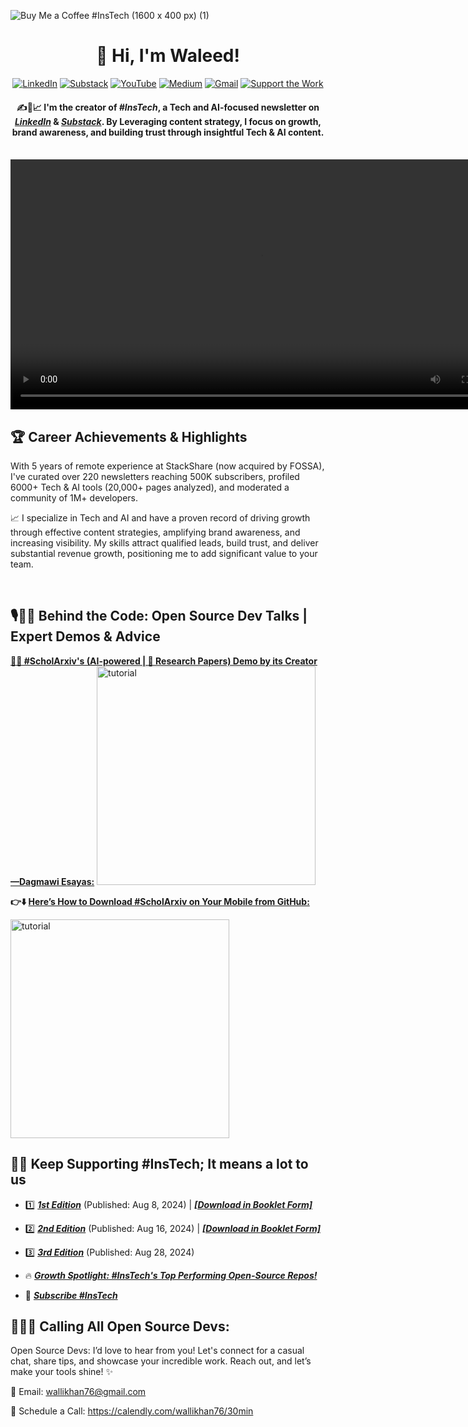 <!--//![#InsTech Logo - GitHub (1600 x 300 px)](https://github.com/user-attachments/assets/1b2cffbf-ac56-417b-a8da-e3efeee11138)-->
![Buy Me a Coffee #InsTech (1600 x 400 px) (1)](https://github.com/user-attachments/assets/ddff0d43-3449-43f2-9e89-a67589189a2b)

<div align="center">
  
# 👋 Hi, I'm Waleed!

[![LinkedIn](https://img.shields.io/badge/LinkedIn-0077B5?style=for-the-badge&logo=linkedin&logoColor=white)](https://bit.ly/44p8hmZ)
[![Substack](https://img.shields.io/badge/Substack-%23006f5c.svg?style=for-the-badge&logo=substack&logoColor=FF6719)](https://substack.com/@instech)
[![YouTube](https://img.shields.io/badge/YouTube-FF0000?style=for-the-badge&logo=youtube&logoColor=white)](https://bit.ly/ibtd)
[![Medium](https://img.shields.io/badge/Medium-12100E?style=for-the-badge&logo=medium&logoColor=white)](https://medium.com/@wallikhan76)
[![Gmail](https://img.shields.io/badge/Gmail-D14836?style=for-the-badge&logo=gmail&logoColor=white)](mailto:wallikhan76@gmail.com)
[![Support the Work](https://img.shields.io/badge/Buy_Me_A_Coffee-FFDD00?style=for-the-badge&logo=buy-me-a-coffee&logoColor=black)](https://buymeacoffee.com/viralrh)


#### ✍️🔎📈 I'm the creator of _**#InsTech**_, a Tech and AI-focused newsletter on _**[LinkedIn](https://bit.ly/InsTechSub)**_ & _**[Substack](https://bit.ly/subProf)**_. By Leveraging content strategy, I focus on growth, brand awareness, and building trust through insightful Tech & AI content.

<br />

<div align="center">  
  <video src="https://github.com/user-attachments/assets/e7ad401a-0876-4311-a111-241506c25c70" height="400" />
</div>

</div>

## 🏆 Career Achievements & Highlights

With 5 years of remote experience at StackShare (now acquired by FOSSA), I've curated over 220 newsletters reaching 500K subscribers, profiled 6000+ Tech & AI tools (20,000+ pages analyzed), and moderated a community of 1M+ developers.

📈 I specialize in Tech and AI and have a proven record of driving growth through effective content strategies, amplifying brand awareness, and increasing visibility. My skills attract qualified leads, build trust, and deliver substantial revenue growth, positioning me to add significant value to your team.

<br />

## 🎙️👩‍💻 Behind the Code: Open Source Dev Talks | Expert Demos & Advice

**[👀🎥 #ScholArxiv's (AI-powered | 📖 Research Papers) Demo by its Creator—Dagmawi Esayas:](https://www.linkedin.com/feed/update/urn:li:activity:7236325384747646977/)**
<a href="https://www.linkedin.com/feed/update/urn:li:activity:7236325384747646977/"><img src="https://github.com/user-attachments/assets/92a442d7-cf18-4b94-a2d0-b267f75f7aa5" alt="tutorial" style="width:350px;"></a>

**👉⬇️ [Here’s How to Download #ScholArxiv on Your Mobile from GitHub:](https://linkedin.com/feed/update/urn:li:ugcPost:7236427640260165633/)**

<a href="https://linkedin.com/feed/update/urn:li:ugcPost:7236427640260165633/"><img src="https://github.com/user-attachments/assets/4e410cbb-1719-491f-bb47-77bade36e464" alt="tutorial" style="width:350px;"></a>


## 🔔🔁 Keep Supporting #InsTech; It means a lot to us

- 1️⃣ ***[1st Edition](https://bit.ly/4dARuR6)*** (Published: Aug 8, 2024) | ***[[Download in Booklet Form]](https://www.linkedin.com/feed/update/urn:li:activity:7227732255039713280/)***

- 2️⃣ ***[2nd Edition](https://www.linkedin.com/feed/update/urn:li:ugcPost:7229952731224920064/)*** (Published: Aug 16, 2024) | ***[[Download in Booklet Form]](https://www.linkedin.com/feed/update/urn:li:activity:7231611479899176960/)***
- 3️⃣ ***[3rd Edition](https://www.linkedin.com/feed/update/urn:li:ugcPost:7234610728744214533/)*** (Published: Aug 28, 2024)
- 🔥 _**[Growth Spotlight: #InsTech's Top Performing Open-Source Repos!](https://www.linkedin.com/feed/update/urn:li:activity:7234518867576856576/)**_

- 🔔 _**[Subscribe  #InsTech](https://bit.ly/InsTechSub)**_



## 🐙👨‍💻 Calling All Open Source Devs:

Open Source Devs: I’d love to hear from you! Let's connect for a casual chat, share tips, and showcase your incredible work. Reach out, and let’s make your tools shine! ✨

📩 Email: wallikhan76@gmail.com

📅 Schedule a Call: https://calendly.com/wallikhan76/30min

<!--

https://github.com/user-attachments/assets/96fcbadb-aa63-41c2-bc7d-9da8a4650bf0

https://github.com/user-attachments/assets/21e23e53-80cf-4a09-9c1f-e7c87aa2bccb


**waleed-durrani/waleed-durrani** is a ✨ _special_ ✨ repository because its `README.md` (this file) appears on your GitHub profile.

Here are some ideas to get you started:

- 🔭 I’m currently working on ...

- 🌱 I’m currently learning ...
- 👯 I’m looking to collaborate on ...
- 🤔 I’m looking for help with ...
- 💬 Ask me about ...
- 📫 How to reach me: ...
- 😄 Pronouns: ...
- ⚡ Fun fact: ...
-->

